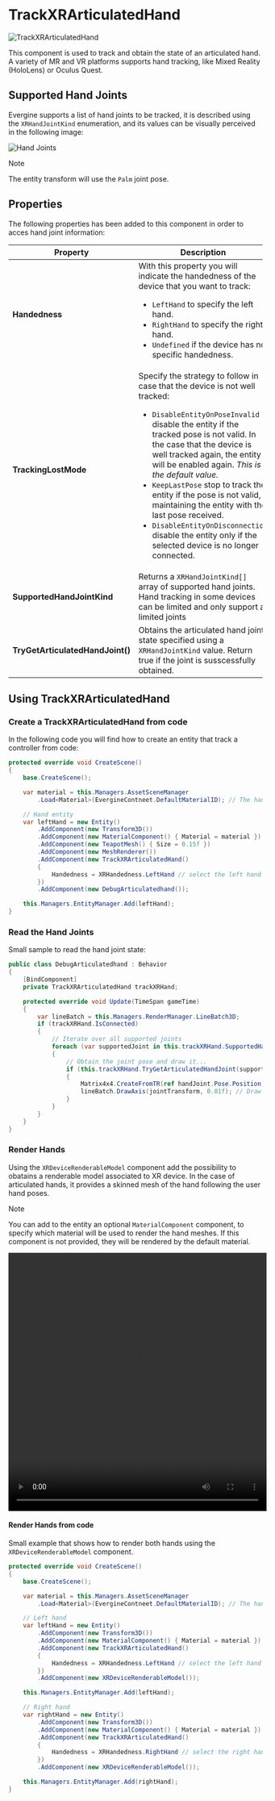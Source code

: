 # TrackXRArticulatedHand

![TrackXRArticulatedHand](images/trackxrarticulatedhand.jpg)

This component is used to track and obtain the state of an articulated hand. A variety of MR and VR platforms supports hand tracking, like Mixed Reality (HoloLens) or Oculus Quest.

## Supported Hand Joints

Evergine supports a list of hand joints to be tracked, it is described using the `XRHandJointKind` enumeration, and its values can be visually perceived in the following image:

![Hand Joints](images/hand-skeleton.png)

> [!Note]
> The entity transform will use the `Palm` joint pose.

## Properties

The following properties has been added to this component in order to acces hand joint information:

| Property | Description |
| --- | --- |
| **Handedness** | With this property you will indicate the handedness of the device that you want to track: <ul><li>`LeftHand` to specify the left hand.</li><li>`RightHand` to specify the right hand.</li><li>`Undefined` if the device has no specific handedness.</li></ul> |
| **TrackingLostMode** | Specify the strategy to follow in case that the device is not well tracked: <ul><li>`DisableEntityOnPoseInvalid` disable the entity if the tracked pose is not valid. In the case that the device is well tracked again, the entity will be enabled again. *This is the default value.*</li><li>`KeepLastPose` stop to track the entity if the pose is not valid, maintaining the entity with the last pose received.</li><li>`DisableEntityOnDisconnection` disable the entity only if the selected device is no longer connected.</li></ul> |
| **SupportedHandJointKind** | Returns a `XRHandJointKind[]` array of supported hand joints. Hand tracking in some devices can be limited and only support a limited joints |
| **TryGetArticulatedHandJoint()** | Obtains the articulated hand joint state specified using a `XRHandJointKind` value. Return true if the joint is susscessfully obtained. |

## Using TrackXRArticulatedHand

### Create a TrackXRArticulatedHand from code
In the following code you will find how to create an entity that track a controller from code:

```csharp
protected override void CreateScene()
{
    base.CreateScene();

    var material = this.Managers.AssetSceneManager
        .Load<Material>(EvergineContneet.DefaultMaterialID); // The hand material

    // Hand entity
    var leftHand = new Entity()
        .AddComponent(new Transform3D())
        .AddComponent(new MaterialComponent() { Material = material })
        .AddComponent(new TeapotMesh() { Size = 0.15f })
        .AddComponent(new MeshRenderer())
        .AddComponent(new TrackXRArticulatedHand()
        {
            Handedness = XRHandedness.LeftHand // select the left hand
        })
        .AddComponent(new DebugArticulatedhand());

    this.Managers.EntityManager.Add(leftHand);
}
```

### Read the Hand Joints

Small sample to read the hand joint state:

```csharp
public class DebugArticulatedhand : Behavior
{
    [BindComponent]
    private TrackXRArticulatedHand trackXRHand;

    protected override void Update(TimeSpan gameTime)
    {
        var lineBatch = this.Managers.RenderManager.LineBatch3D;
        if (trackXRHand.IsConnected)
        {
            // Iterate over all supported joints
            foreach (var supportedJoint in this.trackXRHand.SupportedHandJointKind)
            {
                // Obtain the joint pose and draw it...
                if (this.trackXRHand.TryGetArticulatedHandJoint(supportedJoint, out var handJoint))
                {
                    Matrix4x4.CreateFromTR(ref handJoint.Pose.Position, ref handJoint.Pose.Orientation, out var jointTransform);
                    lineBatch.DrawAxis(jointTransform, 0.01f); // Draw 1cm axis with the joint transform
                }
            }
        }
    }
}
```


### Render Hands

Using the `XRDeviceRenderableModel` component add the possibility to obatains a renderable model associated to XR device. In the case of articulated hands, it provides a skinned mesh of the hand following the user hand poses.

> [!Note]
> You can add to the entity an optional `MaterialComponent` component, to specify which material will be used to render the hand meshes. If this component is not provided, they will be rendered by the default material.

<video width="512" height="512" autoplay loop>
  <source src="images/renderhandsvideo.mp4" type="video/mp4">
</video>

#### Render Hands from code

Small example that shows how to render both hands using the `XRDeviceRenderableModel` component.

```csharp
protected override void CreateScene()
{
    base.CreateScene();

    var material = this.Managers.AssetSceneManager
        .Load<Material>(EvergineContneet.DefaultMaterialID); // The hand material

    // Left hand
    var leftHand = new Entity()
        .AddComponent(new Transform3D())
        .AddComponent(new MaterialComponent() { Material = material })            
        .AddComponent(new TrackXRArticulatedHand()
        {
            Handedness = XRHandedness.LeftHand // select the left hand
        })
        .AddComponent(new XRDeviceRenderableModel());

    this.Managers.EntityManager.Add(leftHand);

    // Right hand
    var rightHand = new Entity()
        .AddComponent(new Transform3D())
        .AddComponent(new MaterialComponent() { Material = material })            
        .AddComponent(new TrackXRArticulatedHand()
        {
            Handedness = XRHandedness.RightHand // select the right hand
        })
        .AddComponent(new XRDeviceRenderableModel());

    this.Managers.EntityManager.Add(rightHand);
}
```